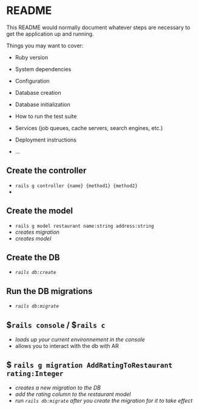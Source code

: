# README

This README would normally document whatever steps are necessary to get the
application up and running.

Things you may want to cover:

* Ruby version

* System dependencies

* Configuration

* Database creation

* Database initialization

* How to run the test suite

* Services (job queues, cache servers, search engines, etc.)

* Deployment instructions

* ...


## Create the controller
* `rails g controller {name} {method1} {method2}`
*

## Create the model
* `rails g model restaurant name:string address:string`
* _creates migration_
* _creates model_

## Create the DB
* _`rails db:create`_

## Run the DB migrations
* _`rails db:migrate`_

## $`rails console`  / $`rails c`
* _loads up your current environnement in the console_
* allows you to interact with the db with AR

## $ `rails g migration AddRatingToRestaurant rating:Integer`
* _creates a new migration to the DB_
* _add the rating column to the restaurant model_
* _run `rails db:migrate` after you create the migration for it to take effect_

